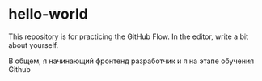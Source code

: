# hello-world
This repository is for practicing the GitHub Flow.
In the editor, write a bit about yourself.

В общем, я начинающий фронтенд разработчик и я на этапе обучения Github
